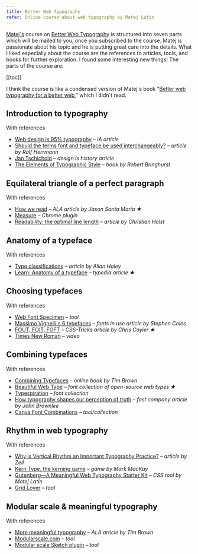 ```yaml
---
title: Better Web Typography
refer: Online course about web typography by Matej Latin
---
```

[Matej´s](https://matejlatin.co.uk) course on [Better Web Typography](https://betterwebtype.com) is structured into seven parts which will be mailed to you, once you subscribed to the course. Matej is passionate about his topic and he is putting great care into the details. What I liked especially about the course are the references to articles, tools, and books for further exploration. I found some interesting new things! The parts of the course are:

[[toc]]

I think the course is like a condensed version of Matej´s book "[Better web typography for a better web](https://betterwebtype.com/web-typography-book/)," which I didn´t read. 

## Introduction to typography
With references

- [Web design is 95% typography](https://ia.net/topics/the-web-is-all-about-typography-period) *– iA article*
- [Should the terms font and typeface be used interchangeably?](https://typography.guru/journal/should-the-terms-font-and-typeface-be-used-interchangeably-r58/) *– article by Ralf Herrmann*
- [Jan Tschichold](http://www.designishistory.com/1920/jan-tschichold/) *– design is history article*
- [The Elements of Typographic Style](https://www.goodreads.com/book/show/44735.The_Elements_of_Typographic_Style?ac=1&from_search=true&utm_source=Better+Web+Type&utm_campaign=73c464360d-AUTOMATION__bwt-course-L01&utm_medium=email&utm_term=0_b76a5d78ca-73c464360d-1210083454&mc_cid=73c464360d&mc_eid=4b9eda4303) *– book by Robert Bringhurst*

## Equilateral triangle of a perfect paragraph 
With references

- [How we read](https://alistapart.com/article/how-we-read/) *– ALA article by Jason Santa Maria ★*
- [Measure](https://chrome.google.com/webstore/detail/measure/bbompmbliibpeaaloikpoahdokhjdmeg) *– Chrome plugin*
- [Readability: the optimal line length](https://baymard.com/blog/line-length-readability) *– article by Christian Holst*

## Anatomy of a typeface
With references

- [Type classifications](https://www.fonts.com/content/learning/fontology/level-1/type-anatomy/type-classifications) *– article by Allan Haley*
- [Learn: Anatomy of a typeface](http://typedia.com/learn/only/anatomy-of-a-typeface/) *– typedia article ★*

## Choosing typefaces
With references

- [Web Font Specimen](http://webfontspecimen.com/) *– tool*
- [Massimo Vignelli´s 6 typefaces](https://fontsinuse.com/uses/14164/massimo-vignelli-s-a-few-basic-typefaces) *– fonts in use article by Stephen Coles*
- [FOUT, FOIT, FOFT](https://css-tricks.com/fout-foit-foft/) *– CSS-Tricks article by Chris Coyier ★*
- [Times New Roman](https://www.youtube.com/watch?v=-cGUaBbT0bA) *– video*

## Combining typefaces
With references

- [Combining Typefaces](https://typekit.files.wordpress.com/2016/04/combiningtypefaces.pdf) *– online book by Tim Brown*
- [Beautiful Web Type](https://beautifulwebtype.com) *– font collection of open-source web types ★*
- [Typespiration](https://typespiration.com/) *– font collection*
- [How typography shapes our perception of truth](https://www.fastcompany.com/3046365/errol-morris-how-typography-shapes-our-perception-of-truth?utm_source=Better+Web+Type&utm_campaign=6057878843-AUTOMATION__bwt-course-L07&utm_medium=email&utm_term=0_b76a5d78ca-6057878843-1210083454&mc_cid=6057878843&mc_eid=4b9eda4303) *– fast company article by John Brownlee*
- [Canva Font Combinations](https://www.canva.com/font-combinations/) *– tool/collection*

## Rhythm in web typography
With references

- [Why is Vertical Rhythm an Important Typography Practice?](https://zellwk.com/blog/why-vertical-rhythms/) *– article by Zell*
- [Kern Type, the kerning game](https://type.method.ac/) *– game by Mark MacKay*
- [Gutenberg—A Meaningful Web Typography Starter Kit](http://matejlatin.github.io/Gutenberg/) *– CSS tool by Matej Latin*
- [Grid Lover](https://www.gridlover.net/try) *– tool*

## Modular scale & meaningful typography
With references

- [More meaningful typography](https://alistapart.com/article/more-meaningful-typography/) *– ALA article by Tim Brown*
- [Modularscale.com](https://www.modularscale.com/) *– tool*
- [Modular scale Sketch plugin](https://github.com/automat/sketch-plugin-typographic-scale) *– tool*




